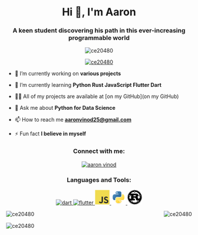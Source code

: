 <h1 align="center">Hi 👋, I'm Aaron</h1>
<h3 align="center">A keen student discovering his path in this ever-increasing programmable world</h3>

<p align="center"> <img src="https://komarev.com/ghpvc/?username=ce20480&label=Profile%20views&color=0e75b6&style=flat" alt="ce20480" /> </p>

<p align="center"> <a href="https://github.com/ryo-ma/github-profile-trophy"><img src="https://github-profile-trophy.vercel.app/?username=ce20480" alt="ce20480" /></a> </p>

- 🔭 I’m currently working on **various projects**

- 🌱 I’m currently learning **Python Rust JavaScript Flutter Dart**

- 👨‍💻 All of my projects are available at [on my GitHub](on my GitHub)

- 💬 Ask me about **Python for Data Science**

- 📫 How to reach me **aaronvinod25@gmail.com**

- ⚡ Fun fact **I believe in myself**

<h3 align="center">Connect with me:</h3>
<p align="center">
<a href="https://linkedin.com/in/aaron vinod" target="blank"><img align="center" src="https://raw.githubusercontent.com/rahuldkjain/github-profile-readme-generator/master/src/images/icons/Social/linked-in-alt.svg" alt="aaron vinod" height="30" width="40" /></a>
</p>

<h3 align="center">Languages and Tools:</h3>
<p align="center"> <a href="https://dart.dev" target="_blank" rel="noreferrer"> <img src="https://www.vectorlogo.zone/logos/dartlang/dartlang-icon.svg" alt="dart" width="40" height="40"/> </a> <a href="https://flutter.dev" target="_blank" rel="noreferrer"> <img src="https://www.vectorlogo.zone/logos/flutterio/flutterio-icon.svg" alt="flutter" width="40" height="40"/> </a> <a href="https://developer.mozilla.org/en-US/docs/Web/JavaScript" target="_blank" rel="noreferrer"> <img src="https://raw.githubusercontent.com/devicons/devicon/master/icons/javascript/javascript-original.svg" alt="javascript" width="40" height="40"/> </a> <a href="https://www.python.org" target="_blank" rel="noreferrer"> <img src="https://raw.githubusercontent.com/devicons/devicon/master/icons/python/python-original.svg" alt="python" width="40" height="40"/> </a> <a href="https://www.rust-lang.org" target="_blank" rel="noreferrer"> <img src="https://raw.githubusercontent.com/devicons/devicon/master/icons/rust/rust-plain.svg" alt="rust" width="40" height="40"/> </a> </p>

<p><img align="left" src="https://github-readme-stats.vercel.app/api/top-langs?username=ce20480&show_icons=true&locale=en&layout=compact" alt="ce20480" /></p>

<p>&nbsp;<img align="right" src="https://github-readme-stats.vercel.app/api?username=ce20480&show_icons=true&locale=en" alt="ce20480" /></p>

<p><img align="center" src="https://github-readme-streak-stats.herokuapp.com/?user=ce20480&" alt="ce20480" /></p>
